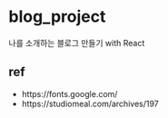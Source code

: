 # blog_project
나를 소개하는 블로그 만들기 with React
## ref  
<ul>
  <li>https://fonts.google.com/</li>
  <li>https://studiomeal.com/archives/197</li>
 </ul>
